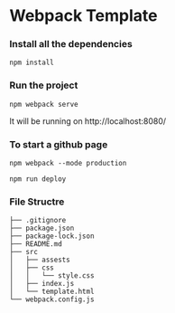 
# Webpack Template

### Install all the dependencies
```
npm install
```
### Run the project
```
npm webpack serve
```
It will be running on http://localhost:8080/

### To start a github page

```
npm webpack --mode production
```

```
npm run deploy
```

### File Structre
```
├── .gitignore
├── package.json
├── package-lock.json
├── README.md
├── src
│   ├── assests
│   ├── css
│   │   └── style.css
│   ├── index.js
│   └── template.html
└── webpack.config.js
```
